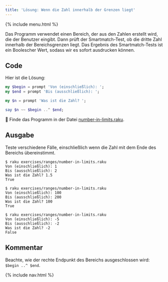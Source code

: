 ```yaml
---
title: 'Lösung: Wenn die Zahl innerhalb der Grenzen liegt'
---
```


{% include menu.html %}

Das Programm verwendet einen Bereich, der aus den Zahlen erstellt wird, die der Benutzer eingibt. Dann prüft der Smartmatch-Test, ob die dritte Zahl innerhalb der Bereichsgrenzen liegt. Das Ergebnis des Smartmatch-Tests ist ein Boolescher Wert, sodass wir es sofort ausdrucken können.

## Code

Hier ist die Lösung:

```raku
my $begin = prompt 'Von (einschließlich): ';
my $end = prompt 'Bis (ausschließlich): ';

my $n = prompt 'Was ist die Zahl? ';

say $n ~~ $begin ..^ $end;
```

🦋 Finde das Programm in der Datei [number-in-limits.raku](https://github.com/ash/raku-course/blob/master/exercises/ranges/number-in-limits.raku).

## Ausgabe

Teste verschiedene Fälle, einschließlich wenn die Zahl mit dem Ende des Bereichs übereinstimmt.

```console
$ raku exercises/ranges/number-in-limits.raku
Von (einschließlich): 1
Bis (ausschließlich): 2
Was ist die Zahl? 1.5
True

$ raku exercises/ranges/number-in-limits.raku
Von (einschließlich): 100
Bis (ausschließlich): 200
Was ist die Zahl? 100
True

$ raku exercises/ranges/number-in-limits.raku
Von (einschließlich): -5
Bis (ausschließlich): -2
Was ist die Zahl? -2
False
```

## Kommentar

Beachte, wie der rechte Endpunkt des Bereichs ausgeschlossen wird: `$begin ..^ $end`.

{% include nav.html %}